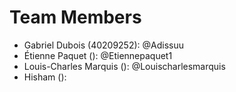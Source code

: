 # Team Members

- Gabriel Dubois (40209252): @Adissuu
- Étienne Paquet (): @Etiennepaquet1
- Louis-Charles Marquis (): @Louischarlesmarquis
- Hisham (): 
